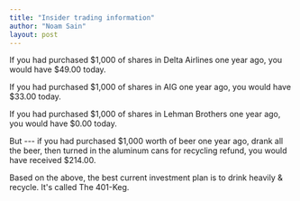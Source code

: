 ```yaml
---
title: "Insider trading information"
author: "Noam Sain"
layout: post
---
```


If you had purchased $1,000 of shares in Delta Airlines one year ago, you would have $49.00 today.

If you had purchased $1,000 of shares in AIG one year ago, you would have $33.00 today.

If you had purchased $1,000 of shares in Lehman Brothers one year ago, you would have $0.00 today.

But --- if you had purchased $1,000 worth of beer one year ago, drank all the beer, then turned in the aluminum cans for recycling refund, you would have received $214.00.

Based on the above, the best current investment plan is to drink heavily &amp; recycle. It's called The 401-Keg.
